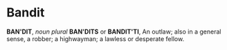 # Bandit

**BAN'DIT**, _noun_ _plural_ **BAN'DITS** or **BANDIT'TI**, An outlaw; also in a general sense, a robber; a highwayman; a lawless or desperate fellow.